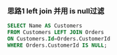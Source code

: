 ### 思路1 left join 并用 is null过滤

```sql
SELECT Name AS Customers
FROM Customers LEFT JOIN Orders
ON Customers.Id=Orders.CustomerId
WHERE Orders.CustomerId IS NULL;
```
